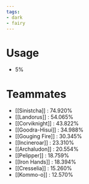```yaml
---
tags:
- dark
- fairy
---
```

# Usage
- 5%
# Teammates
- [[Sinistcha]] : 74.920%
- [[Landorus]] : 54.065%
- [[Corviknight]] : 43.822%
- [[Goodra-Hisui]] : 34.988%
- [[Gouging Fire]] : 30.345%
- [[Incineroar]] : 23.310%
- [[Archaludon]] : 20.554%
- [[Pelipper]] : 18.759%
- [[Iron Hands]] : 18.394%
- [[Cresselia]] : 15.260%
- [[Kommo-o]] : 12.570%